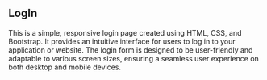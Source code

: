 ## LogIn

This is a simple, responsive login page created using HTML, CSS, and Bootstrap. It provides an intuitive interface for users to log in to your application or website. The login form is designed to be user-friendly and adaptable to various screen sizes, ensuring a seamless user experience on both desktop and mobile devices.
